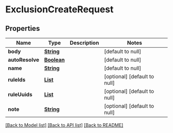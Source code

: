 # ExclusionCreateRequest
## Properties

Name | Type | Description | Notes
------------ | ------------- | ------------- | -------------
**body** | [**String**](string.md) |  | [default to null]
**autoResolve** | [**Boolean**](boolean.md) |  | [default to null]
**name** | [**String**](string.md) |  | [default to null]
**ruleIds** | [**List**](integer.md) |  | [optional] [default to null]
**ruleUuids** | [**List**](UUID.md) |  | [optional] [default to null]
**note** | [**String**](string.md) |  | [optional] [default to null]

[[Back to Model list]](../README.md#documentation-for-models) [[Back to API list]](../README.md#documentation-for-api-endpoints) [[Back to README]](../README.md)

